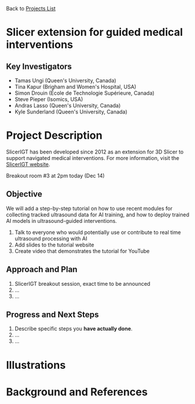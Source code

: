 Back to [Projects List](../../README.md#ProjectsList)

# Slicer extension for guided medical interventions

## Key Investigators

- Tamas Ungi (Queen's University, Canada)
- Tina Kapur (Brigham and Women's Hospital, USA)
- Simon Drouin (École de Technologie Supérieure, Canada)
- Steve Pieper (Isomics, USA)
- Andras Lasso (Queen's University, Canada)
- Kyle Sunderland (Queen's University, Canada)

# Project Description

SlicerIGT has been developed since 2012 as an extension for 3D Slicer to support navigated medical interventions. For more information, visit the [SlicerIGT website](http://www.slicerigt.org/wp/).

Breakout room #3 at 2pm today (Dec 14)

## Objective

We will add a step-by-step tutorial on how to use recent modules for collecting tracked ultrasound data for AI training, and how to deploy trained AI models in ultrasound-guided interventions.

1. Talk to everyone who would potentially use or contribute to real time ultrasound processing with AI
1. Add slides to the tutorial website
1. Create video that demonstrates the tutorial for YouTube

## Approach and Plan

<!-- Describe here HOW you would like to achieve the objectives stated above. -->

1. SlicerIGT breakout session, exact time to be announced
1. ...
1. ...

## Progress and Next Steps

<!-- Update this section as you make progress, describing of what you have ACTUALLY DONE. If there are specific steps that you could not complete then you can describe them here, too. -->

1. Describe specific steps you **have actually done**.
1. ...
1. ...

# Illustrations

<!-- Add pictures and links to videos that demonstrate what has been accomplished.
![Description of picture](Example2.jpg)
![Some more images](Example2.jpg)
-->

# Background and References

<!-- If you developed any software, include link to the source code repository. If possible, also add links to sample data, and to any relevant publications. -->
